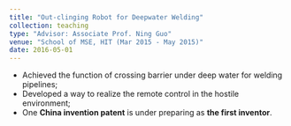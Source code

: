 ```yaml
---
title: "Out-clinging Robot for Deepwater Welding"
collection: teaching
type: "Advisor: Associate Prof. Ning Guo"
venue: "School of MSE, HIT (Mar 2015 - May 2015)"
date: 2016-05-01
---
```


*	Achieved the function of crossing barrier under deep water for welding pipelines;     
*	Developed a way to realize the remote control in the hostile environment;     
*	One **China invention patent** is under preparing as **the first inventor**.
